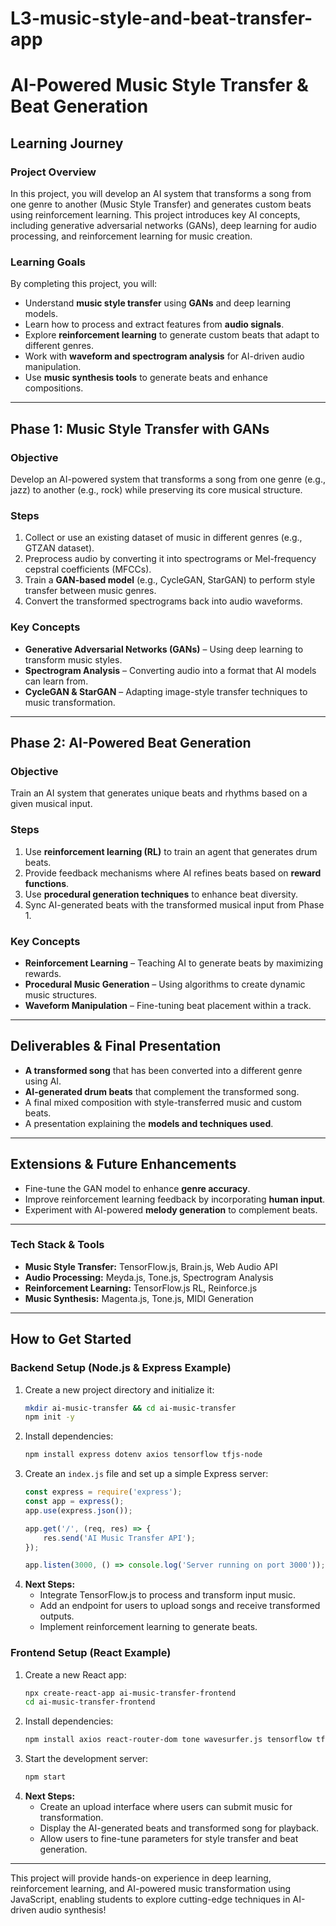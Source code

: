 # L3-music-style-and-beat-transfer-app
# AI-Powered Music Style Transfer & Beat Generation

## Learning Journey

### **Project Overview**
In this project, you will develop an AI system that transforms a song from one genre to another (Music Style Transfer) and generates custom beats using reinforcement learning. This project introduces key AI concepts, including generative adversarial networks (GANs), deep learning for audio processing, and reinforcement learning for music creation.

### **Learning Goals**
By completing this project, you will:
- Understand **music style transfer** using **GANs** and deep learning models.
- Learn how to process and extract features from **audio signals**.
- Explore **reinforcement learning** to generate custom beats that adapt to different genres.
- Work with **waveform and spectrogram analysis** for AI-driven audio manipulation.
- Use **music synthesis tools** to generate beats and enhance compositions.

---

## **Phase 1: Music Style Transfer with GANs**
### **Objective**
Develop an AI-powered system that transforms a song from one genre (e.g., jazz) to another (e.g., rock) while preserving its core musical structure.

### **Steps**
1. Collect or use an existing dataset of music in different genres (e.g., GTZAN dataset).
2. Preprocess audio by converting it into spectrograms or Mel-frequency cepstral coefficients (MFCCs).
3. Train a **GAN-based model** (e.g., CycleGAN, StarGAN) to perform style transfer between music genres.
4. Convert the transformed spectrograms back into audio waveforms.

### **Key Concepts**
- **Generative Adversarial Networks (GANs)** – Using deep learning to transform music styles.
- **Spectrogram Analysis** – Converting audio into a format that AI models can learn from.
- **CycleGAN & StarGAN** – Adapting image-style transfer techniques to music transformation.

---

## **Phase 2: AI-Powered Beat Generation**
### **Objective**
Train an AI system that generates unique beats and rhythms based on a given musical input.

### **Steps**
1. Use **reinforcement learning (RL)** to train an agent that generates drum beats.
2. Provide feedback mechanisms where AI refines beats based on **reward functions**.
3. Use **procedural generation techniques** to enhance beat diversity.
4. Sync AI-generated beats with the transformed musical input from Phase 1.

### **Key Concepts**
- **Reinforcement Learning** – Teaching AI to generate beats by maximizing rewards.
- **Procedural Music Generation** – Using algorithms to create dynamic music structures.
- **Waveform Manipulation** – Fine-tuning beat placement within a track.

---

## **Deliverables & Final Presentation**
- **A transformed song** that has been converted into a different genre using AI.
- **AI-generated drum beats** that complement the transformed song.
- A final mixed composition with style-transferred music and custom beats.
- A presentation explaining the **models and techniques used**.

---

## **Extensions & Future Enhancements**
- Fine-tune the GAN model to enhance **genre accuracy**.
- Improve reinforcement learning feedback by incorporating **human input**.
- Experiment with AI-powered **melody generation** to complement beats.

---

### **Tech Stack & Tools**
- **Music Style Transfer:** TensorFlow.js, Brain.js, Web Audio API
- **Audio Processing:** Meyda.js, Tone.js, Spectrogram Analysis
- **Reinforcement Learning:** TensorFlow.js RL, Reinforce.js
- **Music Synthesis:** Magenta.js, Tone.js, MIDI Generation

---

## **How to Get Started**
### **Backend Setup (Node.js & Express Example)**
1. Create a new project directory and initialize it:
   ```sh
   mkdir ai-music-transfer && cd ai-music-transfer
   npm init -y
   ```
2. Install dependencies:
   ```sh
   npm install express dotenv axios tensorflow tfjs-node
   ```
3. Create an `index.js` file and set up a simple Express server:
   ```js
   const express = require('express');
   const app = express();
   app.use(express.json());
   
   app.get('/', (req, res) => {
       res.send('AI Music Transfer API');
   });
   
   app.listen(3000, () => console.log('Server running on port 3000'));
   ```
4. **Next Steps:**
   - Integrate TensorFlow.js to process and transform input music.
   - Add an endpoint for users to upload songs and receive transformed outputs.
   - Implement reinforcement learning to generate beats.

### **Frontend Setup (React Example)**
1. Create a new React app:
   ```sh
   npx create-react-app ai-music-transfer-frontend
   cd ai-music-transfer-frontend
   ```
2. Install dependencies:
   ```sh
   npm install axios react-router-dom tone wavesurfer.js tensorflow tfjs
   ```
3. Start the development server:
   ```sh
   npm start
   ```
4. **Next Steps:**
   - Create an upload interface where users can submit music for transformation.
   - Display the AI-generated beats and transformed song for playback.
   - Allow users to fine-tune parameters for style transfer and beat generation.

---

This project will provide hands-on experience in deep learning, reinforcement learning, and AI-powered music transformation using JavaScript, enabling students to explore cutting-edge techniques in AI-driven audio synthesis!

